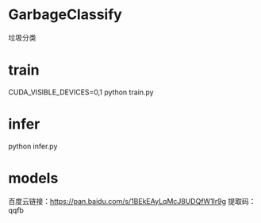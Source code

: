 # GarbageClassify
垃圾分类
# train
CUDA_VISIBLE_DEVICES=0,1 python train.py
# infer
python infer.py
# models
百度云链接：https://pan.baidu.com/s/1BEkEAyLqMcJ8UDQfW1lr9g 
提取码：qqfb 

